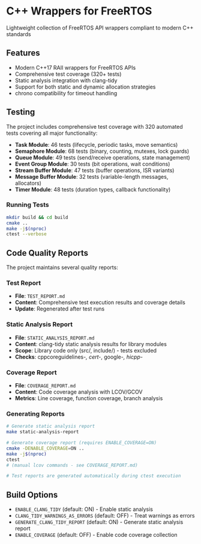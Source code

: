 # C++ Wrappers for FreeRTOS

Lightweight collection of FreeRTOS API wrappers compliant to modern C++ standards

## Features

- Modern C++17 RAII wrappers for FreeRTOS APIs
- Comprehensive test coverage (320+ tests)
- Static analysis integration with clang-tidy
- Support for both static and dynamic allocation strategies
- chrono compatibility for timeout handling

## Testing

The project includes comprehensive test coverage with 320 automated tests covering all major functionality:

- **Task Module**: 46 tests (lifecycle, periodic tasks, move semantics)
- **Semaphore Module**: 68 tests (binary, counting, mutexes, lock guards)  
- **Queue Module**: 49 tests (send/receive operations, state management)
- **Event Group Module**: 30 tests (bit operations, wait conditions)
- **Stream Buffer Module**: 47 tests (buffer operations, ISR variants)
- **Message Buffer Module**: 32 tests (variable-length messages, allocators)
- **Timer Module**: 48 tests (duration types, callback functionality)

### Running Tests

```bash
mkdir build && cd build
cmake ..
make -j$(nproc)
ctest --verbose
```

## Code Quality Reports

The project maintains several quality reports:

### Test Report
- **File**: `TEST_REPORT.md`
- **Content**: Comprehensive test execution results and coverage details
- **Update**: Regenerated after test runs

### Static Analysis Report  
- **File**: `STATIC_ANALYSIS_REPORT.md`
- **Content**: clang-tidy static analysis results for library modules
- **Scope**: Library code only (src/, include/) - tests excluded
- **Checks**: cppcoreguidelines-*, cert-*, google-*, hicpp-*

### Coverage Report
- **File**: `COVERAGE_REPORT.md` 
- **Content**: Code coverage analysis with LCOV/GCOV
- **Metrics**: Line coverage, function coverage, branch analysis

### Generating Reports

```bash
# Generate static analysis report
make static-analysis-report

# Generate coverage report (requires ENABLE_COVERAGE=ON)
cmake -DENABLE_COVERAGE=ON ..
make -j$(nproc)
ctest
# (manual lcov commands - see COVERAGE_REPORT.md)

# Test reports are generated automatically during ctest execution
```

## Build Options

- `ENABLE_CLANG_TIDY` (default: ON) - Enable static analysis
- `CLANG_TIDY_WARNINGS_AS_ERRORS` (default: OFF) - Treat warnings as errors
- `GENERATE_CLANG_TIDY_REPORT` (default: ON) - Generate static analysis report
- `ENABLE_COVERAGE` (default: OFF) - Enable code coverage collection
